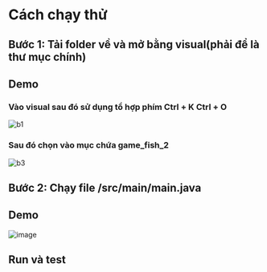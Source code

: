 # Cách chạy thử
## Bước 1: Tải folder về và mở bằng visual(phải để là thư mục chính)
## Demo

### Vào visual sau đó sử dụng tổ hợp phím Ctrl + K Ctrl + O
![b1](https://github.com/cuongvu513/OOP/assets/160999085/74174d4f-f7e0-43e3-b247-9708f3c6765c)


### Sau đó chọn vào mục chứa game_fish_2
![b3](https://github.com/cuongvu513/OOP/assets/160999085/6ad97dc7-ebe8-4c33-aca1-4a21c1784a0e)


## Bước 2: Chạy file /src/main/main.java


## Demo
![image](https://github.com/cuongvu513/OOP/assets/160999085/52cc61d1-8436-4020-b3d2-6317aa549318)

## Run và test

